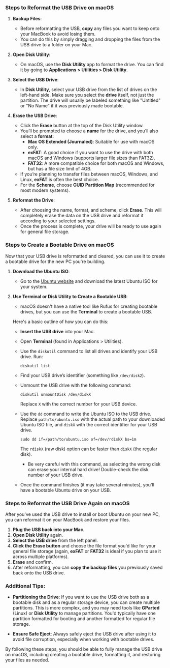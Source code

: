 ### Steps to Reformat the USB Drive on macOS

1. **Backup Files**:
   - Before reformatting the USB, **copy** any files you want to keep onto your MacBook to avoid losing them.  
   - You can do this by simply dragging and dropping the files from the USB drive to a folder on your Mac.

2. **Open Disk Utility**:
   - On macOS, use the **Disk Utility** app to format the drive. You can find it by going to **Applications > Utilities > Disk Utility**.
   
3. **Select the USB Drive**:
   - In **Disk Utility**, select your USB drive from the list of drives on the left-hand side. Make sure you select the **drive** itself, not just the partition. The drive will usually be labeled something like "Untitled" or "No Name" if it was previously made bootable.
   
4. **Erase the USB Drive**:
   - Click the **Erase** button at the top of the Disk Utility window.
   - You’ll be prompted to choose a **name** for the drive, and you’ll also select a **format**:
     - **Mac OS Extended (Journaled)**: Suitable for use with macOS only.
     - **exFAT**: A good choice if you want to use the drive with both macOS and Windows (supports larger file sizes than FAT32).
     - **FAT32**: A more compatible choice for both macOS and Windows, but has a file size limit of 4GB.
   - If you’re planning to transfer files between macOS, Windows, and Linux, **exFAT** is often the best choice.
   - For the **Scheme**, choose **GUID Partition Map** (recommended for most modern systems).
   
5. **Reformat the Drive**:
   - After choosing the name, format, and scheme, click **Erase**. This will completely erase the data on the USB drive and reformat it according to your selected settings.
   - Once the process is complete, your drive will be ready to use again for general file storage.

### Steps to Create a Bootable Drive on macOS

Now that your USB drive is reformatted and cleared, you can use it to create a bootable drive for the new PC you're building.

1. **Download the Ubuntu ISO**:
   - Go to the [Ubuntu website](https://ubuntu.com/download/desktop) and download the latest Ubuntu ISO for your system.

2. **Use Terminal or Disk Utility to Create a Bootable USB**:
   - macOS doesn't have a native tool like Rufus for creating bootable drives, but you can use the **Terminal** to create a bootable USB.

   Here's a basic outline of how you can do this:
   
   - **Insert the USB drive** into your Mac.
   - Open **Terminal** (found in Applications > Utilities).
   - Use the `diskutil` command to list all drives and identify your USB drive. Run:
     ```
     diskutil list
     ```
   - Find your USB drive’s identifier (something like `/dev/disk2`).
   - Unmount the USB drive with the following command:
     ```
     diskutil unmountDisk /dev/diskX
     ```
     Replace `X` with the correct number for your USB device.
   - Use the `dd` command to write the Ubuntu ISO to the USB drive. Replace `path/to/ubuntu.iso` with the actual path to your downloaded Ubuntu ISO file, and `diskX` with the correct identifier for your USB drive.
     ```
     sudo dd if=/path/to/ubuntu.iso of=/dev/rdiskX bs=1m
     ```
     The `rdiskX` (raw disk) option can be faster than `diskX` (the regular disk).
   
     - Be very careful with this command, as selecting the wrong disk can erase your internal hard drive! Double-check the disk number of your USB drive.
   - Once the command finishes (it may take several minutes), you'll have a bootable Ubuntu drive on your USB.

### Steps to Reformat the USB Drive Again on macOS

After you've used the USB drive to install or boot Ubuntu on your new PC, you can reformat it on your MacBook and restore your files.

1. **Plug the USB back into your Mac**.
2. **Open Disk Utility** again.
3. **Select the USB drive** from the left panel.
4. **Click the Erase button** and choose the file format you'd like for your general file storage (again, **exFAT** or **FAT32** is ideal if you plan to use it across multiple platforms).
5. **Erase** and confirm.
6. After reformatting, you can **copy the backup files** you previously saved back onto the USB drive.

### Additional Tips:

- **Partitioning the Drive**: If you want to use the USB drive both as a bootable disk and as a regular storage device, you can create multiple partitions. This is more complex, and you may need tools like **GParted** (Linux) or **Disk Utility** to manage partitions. You'd typically have one partition formatted for booting and another formatted for regular file storage.
  
- **Ensure Safe Eject**: Always safely eject the USB drive after using it to avoid file corruption, especially when working with bootable drives.

By following these steps, you should be able to fully manage the USB drive on macOS, including creating a bootable drive, formatting it, and restoring your files as needed.